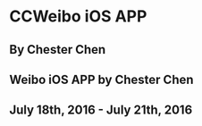 # CCWeibo iOS APP
## By Chester Chen
## Weibo iOS APP by Chester Chen
## July 18th, 2016 - July 21th, 2016
